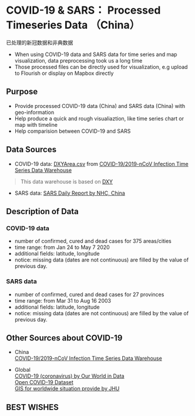 # COVID-19 & SARS： Processed Timeseries Data （China） 
已处理的新冠数据和非典数据

* When using COVID-19 data and SARS data for time series and map visualization, data preprocessing took us a long time
* Those processed files can be directly used for visualization, e.g upload to Flourish or display on Mapbox directly

## Purpose
* Provide processed COVID-19 data (China) and SARS data (China) with geo-information
* Help produce a quick and rough visualiaztion, like time series chart or map with timeline
* Help comparision between COVID-19 and SARS

## Data Sources
* COVID-19 data: [DXYArea.csv](https://github.com/BlankerL/DXY-COVID-19-Data/blob/master/csv/DXYArea.csv) from [COVID-19/2019-nCoV Infection Time Series Data Warehouse](https://github.com/BlankerL/DXY-COVID-19-Data)
> This data warehouse is based on [DXY](https://ncov.dxy.cn/ncovh5/view/pneumonia)
* SARS data: [SARS Daily Report by NHC, China](http://www.nhc.gov.cn/wjw/zcjd/201304/a0d4975881e44d389195779773afaabc.shtml)

## Description of Data
### COVID-19 data
* number of confirmed, cured and dead cases for 375 areas/cities
* time range: from Jan 24 to May 7 2020
* additional fields: latitude, longitude
* notice: missing data (dates are not continuous) are filled by the value of previous day.

### SARS data
* number of confirmed, cured and dead cases for 27 provinces
* time range: from Mar 31 to Aug 16 2003
* additional fields: latitude, longitude
* notice: missing data (dates are not continuous) are filled by the value of previous day.

## Other Sources about COVID-19
* China <br/>
[COVID-19/2019-nCoV Infection Time Series Data Warehouse](https://github.com/BlankerL/DXY-COVID-19-Data) <br/>

* Global <br/>
[COVID-19 (coronavirus) by Our World in Data](https://github.com/owid/covid-19-data/tree/master/public/data)<br/>
[Open COVID-19 Dataset](https://github.com/open-covid-19/data) <br/>
[GIS for worldwide situation provide by JHU](https://gisanddata.maps.arcgis.com/apps/opsdashboard/index.html#/bda7594740fd40299423467b48e9ecf6)

## BEST WISHES
